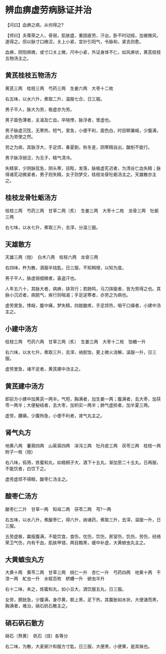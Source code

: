 # 辨血痹虚劳病脉证并治



【问曰】血痹之病，从何得之?

【师曰】夫尊荣之人，骨弱，肌肤盛，重因疲劳，汗出，卧不时动摇，加被微风，遂得之。但以脉寸口微涩，关上小紧，宜针引阳气，令脉和，紧去则愈。

血痹，阴阳俱微，或寸口关上微，尺中小紧，外证身体不仁，如风痹状，黄芪桂枝五物汤主之。

## 黄芪桂枝五物汤方

黄芪三两　桂枝三两　芍药三两　生姜六两　大枣十二枚

右五味，以水六升，煮取二升，温服七合，日三服。

男子平人，脉大为劳，极虚亦为劳。

男子面色薄者，主渴及亡血，卒喘悸，脉浮者，里虚也。

男子脉虚沉弦，无寒热，短气，里急，小便不利，面色白，时目瞑兼衄，少腹满，此为劳使之然。

劳之为病，其脉浮大，手足烦，春夏剧，秋冬差，阴寒精自出，酸削不能行。

男子脉浮弱涩，为无子，精气清冷。

失精家，少阴脉弦急，阴头寒，目眩，发落，脉极虚芤迟者，为清谷亡血失精；脉得诸芤动微紧者，男子则失精，女子则梦交，桂枝龙骨牡蛎汤主之。天雄散亦主之。

## 桂枝龙骨牡蛎汤方

桂枝三两　芍药三两　甘草二两（炙）　生姜三两　大枣十二枚　龙骨三两　牡蛎三两

右七味，以水七升，煮取三升，去滓，分温三服。

## 天雄散方

天雄三两（炮）　白术八两　桂枝六两　龙骨三两

右四味，杵为散，酒服半钱匙，日三服，不知稍增，以知为度。

男子平人，脉虚弱细微者，喜盗汗也。

人年五六十，其脉大者，病痹，挟背行；若肠鸣，马刀挟瘿者，皆为劳得之也。其脉小沉迟者，病脱气，疾行则喘渴；手足逆寒者，亦劳之为病也。

虚劳里急，悸衄，腹中痛，梦失精，四肢酸疼，手足烦热，咽干口燥者，小建中汤主之。

## 小建中汤方

桂枝三两　芍药六两　甘草三两（炙）　生姜三两　大枣十二枚　饴糖一升

右六味，以水七升，煮取三升，去滓，纳胶饴，更上微火消解，温服一升，日三服。

虚劳里急，诸不足者，黄芪建中汤主之。

## 黄芪建中汤方

即前方小建中加黄芪一两半。气短，胸满者，加生姜一两；腹满者，去大枣，加茯苓一两半；大便秘结者，去大枣，加枳实一两半；肺气虚损者，加半夏三两。

虚劳，腰痛，少腹拘急，小便不利者，肾气丸主之。

## 肾气丸方

地黄八两　薯蓣四两　山茱萸四两　泽泻三两　牡丹皮三两　茯苓三两　桂枝一两　附子一枚（炮）

右八味，捣筛，炼蜜和丸，如梧桐子大，酒下十五丸，渐加至二十五丸，日再服，不能饮者，白饮下之。

虚劳虚烦不得眠，酸枣仁汤主之。

## 酸枣仁汤方

酸枣仁二升　甘草一两　知母二两　茯苓二两　芎?一两

右五味，以水八升，煮酸枣仁，得六升，纳诸药，煮取三升，去滓，温服一升，日三服。

五劳虚极，赢瘦腹满，不能饮食，食伤，忧伤，饮伤，房室伤，饥伤，劳伤，经络荣卫气伤，内有干血，肌肤甲错，两目黯黑，缓中补虚，大黄蟅虫丸主之。

## 大黄蟅虫丸方

大黄十两　黄芩二两　甘草三两　桃仁一升　杏仁一升　芍药四两　地黄十两　干漆一两　虻虫一升　水蛭百枚　蛴螬一升　蟅虫半升

右十二味，末之，炼蜜和丸，如小豆大，酒饮服五丸，日三服。

女劳，膀胱急，少腹满，身尽黄，额上黑，足下热，其腹胀如水状，大便溏而黑，胸满者，难治，硝石矾石散主之。

## 硝石矾石散方

硝石（熬黄）　矾石（烧）各等分

右二味，为散，大麦粥汁和服方寸匙，日三服，大便黑，小便黄，是其候也。
